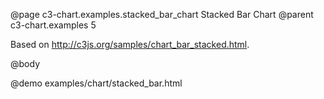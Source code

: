 @page c3-chart.examples.stacked_bar_chart Stacked Bar Chart
@parent c3-chart.examples 5

Based on http://c3js.org/samples/chart_bar_stacked.html.

@body

@demo examples/chart/stacked_bar.html